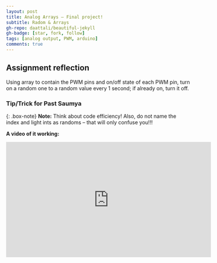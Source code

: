 ```yaml
---
layout: post
title: Analog Arrays – Final project!
subtitle: Radom & Arrays
gh-repo: daattali/beautiful-jekyll
gh-badge: [star, fork, follow]
tags: [analog output, PWM, arduino]
comments: true
---
```


## **Assignment reflection**
 Using array to contain the PWM pins and on/off state of each PWM pin, turn on a random one to a random value every 1 second; if already on, turn it off.
### Tip/Trick for Past Saumya

{: .box-note}
**Note:** Think about code efficiency! Also, do not name the index and light ints as randoms – that will only confuse you!!!

**A video of it working:**

<!-- blank line -->
<iframe width="560" height="315" src="https://youtube.com/shorts/V-KUj21Ug0E?feature=share" title="YouTube video player" frameborder="0" allow="accelerometer; autoplay; clipboard-write; encrypted-media; gyroscope; picture-in-picture; web-share" allowfullscreen></iframe>
<!-- blank line -->
